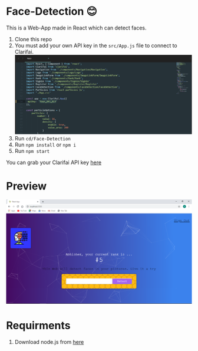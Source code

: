 # Face-Detection :blush:

This is a Web-App made in React which can detect faces.
1. Clone this repo
2. You must add your own API key in the `src/App.js` file to connect to Clarifai.
![API](./src/components/API.png)
3. Run `cd/Face-Detection`
4. Run `npm install` or `npm i`
5. Run `npm start`

You can grab your Clarifai API key [here](https://www.clarifai.com/)

# Preview

![WebPage](./src/components/React-App.png)

# Requirments

1. Download node.js from [here](https://nodejs.org/en/download/)
